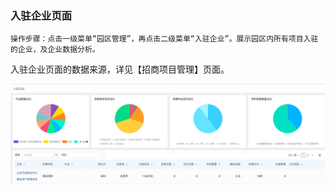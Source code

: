 ### 入驻企业页面

`操作步骤：点击一级菜单“园区管理”，再点击二级菜单“入驻企业”。展示园区内所有项目入驻的企业，及企业数据分析。`

入驻企业页面的数据来源，详见【招商项目管理】页面。



![](/assets/rzqy.png)

